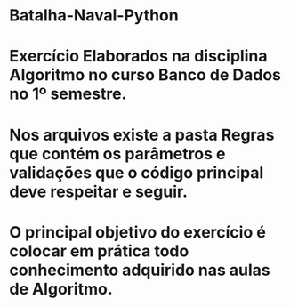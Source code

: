 # Batalha-Naval-Python
# Exercício Elaborados na disciplina Algoritmo no curso Banco de Dados no 1º semestre.
# Nos arquivos existe a pasta Regras que contém os parâmetros e validações que o código principal deve respeitar e seguir. 
# O principal objetivo do exercício é colocar em prática todo conhecimento adquirido nas aulas de Algoritmo.

